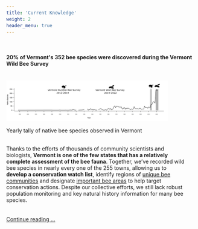 ```yaml
---
title: 'Current Knowledge'
weight: 2
header_menu: true
---
```

<br>
<div class="lead" style="align:center;"><h4>20% of Vermont's 352 bee species were discovered during the Vermont Wild Bee Survey</h4></div>
<br>

<img src="images/Native_species_totals_vectors.png" alt="Native_bee_species_time_VT" style="width: 85%; align: center;">
<p class="caption">Yearly tally of native bee species observed in Vermont</p>
<br>
<div style="width: 95%">
Thanks to the efforts of thousands of community scientists and biologists, <b>Vermont is one of the few states that has a relatively complete assessment of the bee fauna</b>. Together, we’ve recorded wild bee species in nearly every one of the 255 towns, allowing us to <b>develop a conservation watch list</b>, identify regions of <a href="https://vtecostudies.github.io/SoBees_Conservation/" target=blank_>unique bee communities</a> and designate <a href="https://vtecostudies.github.io/SoBees_Current_Knowledge/" target=blank_>important bee areas</a> to help target conservation actions. Despite our collective efforts, we still lack robust population monitoring and key natural history information for many bee species.
</div>
<br>
<br>
<a href="https://vtecostudies.github.io/SoBees_Current_Knowledge/" target="blank_">Continue reading ...</a>
<br>
